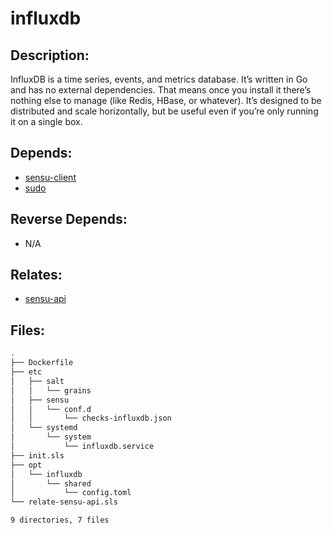# influxdb

## Description:

InfluxDB is a time series, events, and metrics database. It’s written in Go and
has no external dependencies. That means once you install it there’s nothing
else to manage (like Redis, HBase, or whatever). It’s designed to be
distributed and scale horizontally, but be useful even if you’re only running
it on a single box.

## Depends:

  -  [sensu-client](salt/sensu-client)
  -  [sudo](salt/sudo)

## Reverse Depends:

  -  N/A

## Relates:

  -  [sensu-api](salt/sensu-api)

## Files:

```bash
.
├── Dockerfile
├── etc
│   ├── salt
│   │   └── grains
│   ├── sensu
│   │   └── conf.d
│   │       └── checks-influxdb.json
│   └── systemd
│       └── system
│           └── influxdb.service
├── init.sls
├── opt
│   └── influxdb
│       └── shared
│           └── config.toml
└── relate-sensu-api.sls

9 directories, 7 files
```
